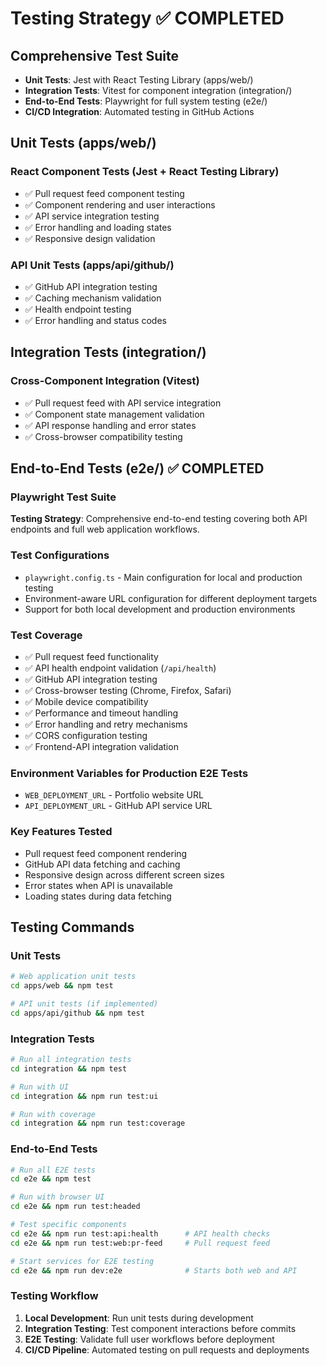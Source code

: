 # Testing Strategy ✅ COMPLETED

## Comprehensive Test Suite
- **Unit Tests**: Jest with React Testing Library (apps/web/)
- **Integration Tests**: Vitest for component integration (integration/)
- **End-to-End Tests**: Playwright for full system testing (e2e/)
- **CI/CD Integration**: Automated testing in GitHub Actions

## Unit Tests (apps/web/)

### React Component Tests (Jest + React Testing Library)
- ✅ Pull request feed component testing
- ✅ Component rendering and user interactions
- ✅ API service integration testing
- ✅ Error handling and loading states
- ✅ Responsive design validation

### API Unit Tests (apps/api/github/)
- ✅ GitHub API integration testing
- ✅ Caching mechanism validation
- ✅ Health endpoint testing
- ✅ Error handling and status codes

## Integration Tests (integration/)

### Cross-Component Integration (Vitest)
- ✅ Pull request feed with API service integration
- ✅ Component state management validation
- ✅ API response handling and error states
- ✅ Cross-browser compatibility testing

## End-to-End Tests (e2e/) ✅ COMPLETED

### Playwright Test Suite

**Testing Strategy**: Comprehensive end-to-end testing covering both API endpoints and full web application workflows.

### Test Configurations
- `playwright.config.ts` - Main configuration for local and production testing
- Environment-aware URL configuration for different deployment targets
- Support for both local development and production environments

### Test Coverage
- ✅ Pull request feed functionality
- ✅ API health endpoint validation (`/api/health`)
- ✅ GitHub API integration testing
- ✅ Cross-browser testing (Chrome, Firefox, Safari)
- ✅ Mobile device compatibility
- ✅ Performance and timeout handling
- ✅ Error handling and retry mechanisms
- ✅ CORS configuration testing
- ✅ Frontend-API integration validation

### Environment Variables for Production E2E Tests
- `WEB_DEPLOYMENT_URL` - Portfolio website URL
- `API_DEPLOYMENT_URL` - GitHub API service URL

### Key Features Tested
- Pull request feed component rendering
- GitHub API data fetching and caching
- Responsive design across different screen sizes
- Error states when API is unavailable
- Loading states during data fetching

## Testing Commands

### Unit Tests
```bash
# Web application unit tests
cd apps/web && npm test

# API unit tests (if implemented)
cd apps/api/github && npm test
```

### Integration Tests
```bash
# Run all integration tests
cd integration && npm test

# Run with UI
cd integration && npm run test:ui

# Run with coverage
cd integration && npm run test:coverage
```

### End-to-End Tests
```bash
# Run all E2E tests
cd e2e && npm test

# Run with browser UI
cd e2e && npm run test:headed

# Test specific components
cd e2e && npm run test:api:health      # API health checks
cd e2e && npm run test:web:pr-feed     # Pull request feed

# Start services for E2E testing
cd e2e && npm run dev:e2e              # Starts both web and API
```

### Testing Workflow
1. **Local Development**: Run unit tests during development
2. **Integration Testing**: Test component interactions before commits
3. **E2E Testing**: Validate full user workflows before deployment
4. **CI/CD Pipeline**: Automated testing on pull requests and deployments